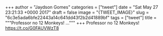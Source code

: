 
+++
author = "Jaydson Gomes"
categories = ["tweet"]
date = "Sat May 27 23:21:33 +0000 2017"
draft = false
image = "{TWEET_IMAGE}"
slug = "6c3e5ada6bfe22443a14c641dd43f2b2d41889bf"
tags = ["tweet"]
title = """Professor no 12 Monkeys! ..."""
+++
Professor no 12 Monkeys! https://t.co/G0FAUVWzT8
